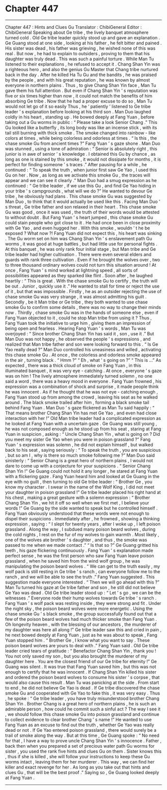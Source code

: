 
# Chapter 447


---

Chapter 447 : Hints and Clues Gu
Translator : ChibiGeneral Editor : ChibiGeneral
Speaking about Ge tribe , the lively banquet atmosphere turned cold .
Old Ge tribe leader quickly stood up and gave an explanation .
Ge Guang stood at one side , looking at his father , he felt bitter and pained .
His sister was dead , his father was grieving , he wished none of this was real . But now , he had to explain to outsiders , proving to them that his daughter was truly dead .
This was such a painful torture .
While Man Tu listened to their explanations , he refused to accept it .
Chang Shan Yin was a righteous hero , and also the genius Gu Master that Chang tribe nurtured back in the day . After he killed Ha Tu Gu and the bandits , he was praised by the people , and with his great reputation , he was known by almost everyone in northern plains .
Thus , to give Chang Shan Yin face , Man Tu gave them his full attention .
But even if Chang Shan Yin ’ s reputation was five or six times higher than now , it could not match the benefits of him absorbing Ge tribe . Now that he had a proper excuse to do so , Man Tu would not let go of it so easily
Thus , he ‘ patiently ’ listened to Ge tribe leader ’ s explanation before looking at his third son .
Man Duo laughed coldly in his heart , standing up .
He bowed deeply at Fang Yuan , before taking out a Gu worms in public : “ Please take a look Senior Chang .”
This Gu looked like a butterfly , its long body was like an incense stick , with its tail still burning with thick smoke . The smoke changed into rainbow - like colors at times , while being colorless and odorless at times .
“ Is this , the chase smoke Gu from ancient times ?” Fang Yuan ’ s gaze shone .
Man Duo was stunned , using a tone of admiration : “ Senior is absolutely right , this junior is in awe of senior ’ s knowledge . I obtained this Gu by chance , as long as one is stained by this smoke , it would not dissipate for months , it is perfect for finding someone ’ s traces .”
After pausing for a while , he continued : “ To speak the truth , when junior first saw Ge Yao , I used this Gu on her . Now , as long as we activate this smoke Gu , the traces will appear and we can see it clearly .”
Man Duo had a smug expression as he continued : “ Ge tribe leader , if we use this Gu , and find Ge Yao hiding in your tribe ’ s campgrounds , what will we do ?”
He wanted to devour Ge tribe , he obviously had plans . This chase smoke Gu was suggested by Man Duo , to think that it would actually be used like this .
Facing Man Duo ’ s threat , Ge tribe father and son relaxed in their heart .
This chase smoke Gu was good , once it was used , the truth of their words would be attested to without doubt .
But Fang Yuan ’ s heart jumped , this chase smoke Gu could stain people who got close to it . He had once been in close proximity with Ge Yao , and even hugged her . With this smoke , wouldn ’ t he be exposed ?
What now ?!
Fang Yuan did not expect this , his heart was sinking .
The Gu worm set on him was Chang Shan Yin ’ s enslavement path Gu worms , it was good at huge battles , but had little use for personal fights .
At this banquet , he was only rank four initial stage , but Man tribe and Ge tribe leader had higher cultivation . There were even several elders and guards with rank three cultivation .
Even if he brought the wolves over , two to three thousand ordinary wolves could not turn this situation around !
At once , Fang Yuan ’ s mind worked at lightning speed , all sorts of possibilities appeared as they sparked like flint .
Soon after , he laughed heartily : “ This is great . With the chase smoke Gu to certify , the truth will be out . Junior , quickly use it .”
He wanted to stall for time or reject the use of it , but that was impossible . Firstly , he as an outsider rejecting the use of chase smoke Gu was very strange , it was almost admitting his guilt . Secondly , be it Man tribe or Ge tribe , they both wanted to use chase smoke Gu to confirm some details , there was no way to change their minds now . Thirdly , chase smoke Gu was in the hands of someone else , even if Fang Yuan objected to it , could he stop Man tribe from using it ?
Thus , Fang Yuan took the initiative to urge him , giving them an impression of being open and fearless .
Hearing Fang Yuan ’ s words , Man Tu was overjoyed : “ Since brother Chang Shan Yin has said it , son , use it .”
But Man Duo was not happy , he observed the people ’ s expressions , and realized that Man tribe father and son were looking forward to this .
“ Is Ge Yao really dead ?” Man Duo controlled his uneasiness and willed , activating this chase smoke Gu .
At once , the colorless and odorless smoke appeared in the air , turning black .
“ Hmm ?”
“ Eh , what ’ s going on ?”
“ This is …”
As expected , there was a thick cloud of smoke on Fang Yuan , in this illuminated banquet , it was very eye - catching .
At once , everyone ’ s gaze was on him !
The lively atmosphere immediately turned solemn , no one said a word , there was a heavy mood in everyone .
Fang Yuan frowned , his expression was a combination of shock and surprise , it made people think he was innocent .
As if he thought that he was not eye - catching enough , Fang Yuan stood up from among the crowd , leaving his seat as he walked around . The black smoke trailed after him , forming a black smoke tail behind Fang Yuan .
Man Duo ’ s gaze flickered as Man Tu said happily : “ That means brother Chang Shan Yin has met Ge Yao , and even had close interaction with her !”
Old Man tribe leader had a complicated expression as he looked at Fang Yuan with a uncertain gaze .
Ge Guang was still young , he was not composed enough as he stood up from his seat , staring at Fang Yuan in suspicion , asking : “ Uncle Chang Shan Yin , what is going on ? Did you meet my sister Ge Yao when you were in poison grassland ?”
Fang Yuan ’ s expression was solemn , he did not explain himself , but walked back to his seat , saying seriously : “ To speak the truth , you are suspicious , but so am I , why is there so much smoke following me ?”
Man Duo said sinisterly : “ Senior Chang is a great hero of northern plains , I would not dare to come up with a conjecture for your suspicions .
“ Senior Chang Shan Yin !” Ge Guang could not hold it any longer , he stared at Fang Yuan with a flickering gaze .
Fang Yuan heard him and looked at Ge Guang in the eye with no guilt , then turning to old Ge tribe leader : “ Brother Ge , you know my character . I swear in the name of the Wolf King , I did not meet your daughter in poison grassland !”
Ge tribe leader placed his right hand at his chest , making a great gesture with a solemn expression : “ Brother Chang Shan Yin , we hit it off so well when we first met , I believe your words !”
Ge Guang by the side wanted to speak but he controlled himself .
Fang Yuan obviously understood that these words were not enough to dispel their suspicions . Immediately after , he frowned , showing a thinking expression , saying : “ I slept for twenty years , after I woke up , I left poison grassland . Along the way , I subdued many poison beard wolves , during the cold nights , I rest on the fur of my wolves to gain warmth . Most likely , one of the wolves ate brother ’ s daughter , and thus , the smoke was passed to me when we made contact .”
“ Is that so ?” Ge Guang gritted his teeth , his gaze flickering continuously .
Fang Yuan ’ s explanation made perfect sense , he was the first person who saw Fang Yuan leave poison grassland , when he saved him from the wind wolf group , he was manipulating the poison beard wolves .
“ We can get to the truth easily , my wolf pack is still resting in Ge tribe ’ s ranch , can everyone follow me to the ranch , and we will be able to see the truth .” Fang Yuan suggested .
This suggestion made everyone interested .
“ Then we will go ahead with this ?” Man Tu turned his gaze at Ge tribe father and son , he still did not believe Ge Yao was dead .
Old Ge tribe leader stood up : “ Let ’ s go , we can be the witnesses .”
Everyone rode their hump wolves towards Ge tribe ’ s ranch .
Fang Yuan ’ s wolf pack was resting inside , they were strong and fit .
Under the night sky , the poison beard wolves were more energetic .
Using the chase smoke Gu ’ s black smoke , the group successfully found out that a few of the poison beard wolves had much thicker smoke than Fang Yuan .
Oh longevity heaven , with the blessing of our ancestors , the murderer of my daughter was here all along !” Ge tribe leader saw this and cried in pain , he next bowed deeply at Fang Yuan , just as he was about to speak , Fang Yuan stopped him .
“ Brother Ge , I know what you want to say . These poison beard wolves are yours to deal with .” Fang Yuan said .
Old Ge tribe leader cried tears of gratitude : “ Benefactor Chang Shan Yin , thank you ! You not only saved my son , but you also brought the murderer of my daughter here . You are the closest friend of our Ge tribe for eternity !”
Ge Guang was silent .
It was true that Fang Yuan saved him , but this was not enough to certify that he was innocent . If Chang Shan Yin killed his sister and ordered the poison beard wolves to consume his sister ’ s corpse , that would also cause this result .
Man Tu was panicking at the side .
From start to end , he did not believe Ge Yao is dead .
If Ge tribe discovered the chase smoke Gu and cooperated with Ge Yao to fake this , it was very easy .
Thus , he spoke : “ Ge tribe leader , you have truly misunderstood brother Chang Shan Yin . Brother Chang is a great hero of northern plains , he is such an admirable person , how could he commit such a sinful act ? The way I see it , we should follow this chase smoke Gu into poison grassland and continue to collect evidence to clear brother Chang ’ s name !”
He wanted to use Fang Yuan as an excuse to find out the truth , whether Ge Yao was really dead or not .
If Ge Yao entered poison grassland , there would surely be a trail of smoke along the way .
But at this time , Ge Guang spoke : “ No need for that , I have a way to prove uncle Chang Shan Yin ’ s innocence . Father , back then when you prepared a set of precious water path Gu worms for sister , you used the rank five hints and clues Gu on them . Sister knows this , thus if she is killed , she will follow your instructions to keep these Gu worms intact , leaving them for her murderer . This way , we can find her killer and exact revenge for her . As long as you take out that hints and clues Gu , that will be the best proof .”
Saying so , Ge Guang looked deeply at Fang Yuan .

---

